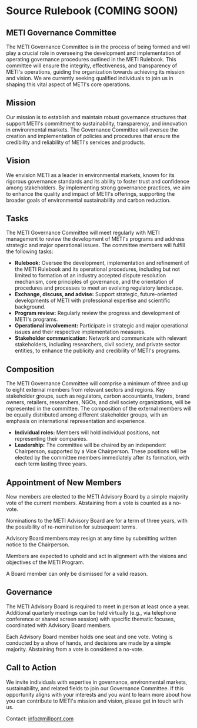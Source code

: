 # Source Rulebook (COMING SOON)

## METI Governance Committee

The METI Governance Committee is in the process of being formed and will play a crucial role in overseeing the development and implementation of operating governance procedures outlined in the METI Rulebook. This committee will ensure the integrity, effectiveness, and transparency of METI's operations, guiding the organization towards achieving its mission and vision. We are currently seeking qualified individuals to join us in shaping this vital aspect of METI's core operations.

## **Mission**

Our mission is to establish and maintain robust governance structures that support METI's commitment to sustainability, transparency, and innovation in environmental markets. The Governance Committee will oversee the creation and implementation of policies and procedures that ensure the credibility and reliability of METI's services and products.

## **Vision**

We envision METI as a leader in environmental markets, known for its rigorous governance standards and its ability to foster trust and confidence among stakeholders. By implementing strong governance practices, we aim to enhance the quality and impact of METI's offerings, supporting the broader goals of environmental sustainability and carbon reduction.

## **Tasks**

The METI Governance Committee will meet regularly with METI management to review the development of METI's programs and address strategic and major operational issues. The committee members will fulfill the following tasks:

* **Rulebook:** Oversee the development, implementation and refinement of the METI Rulebook and its operational procedures, including but not limited to formation of an industry accepted dispute resolution mechanism, core principles of governance, and the orientation of procedures and processes to meet an evolving regulatory landscape.&#x20;
* **Exchange, discuss, and advise:** Support strategic, future-oriented developments of METI with professional expertise and scientific background.
* **Program review:** Regularly review the progress and development of METI's programs.
* **Operational involvement:** Participate in strategic and major operational issues and their respective implementation measures.
* **Stakeholder communication:** Network and communicate with relevant stakeholders, including researchers, civil society, and private sector entities, to enhance the publicity and credibility of METI's programs.

## **Composition**

The METI Governance Committee will comprise a minimum of three and up to eight external members from relevant sectors and regions. Key stakeholder groups, such as regulators, carbon accountants, traders, brand owners, retailers, researchers, NGOs, and civil society organizations, will be represented in the committee. The composition of the external members will be equally distributed among different stakeholder groups, with an emphasis on international representation and experience.

* **Individual roles:** Members will hold individual positions, not representing their companies.
* **Leadership:** The committee will be chaired by an independent Chairperson, supported by a Vice Chairperson. These positions will be elected by the committee members immediately after its formation, with each term lasting three years.

## Appointment of New Members

New members are elected to the METI Advisory Board by a simple majority vote of the current members. Abstaining from a vote is counted as a no-vote.

Nominations to the METI Advisory Board are for a term of three years, with the possibility of re-nomination for subsequent terms.

Advisory Board members may resign at any time by submitting written notice to the Chairperson.

Members are expected to uphold and act in alignment with the visions and objectives of the METI Program.

A Board member can only be dismissed for a valid reason.

## Governance

The METI Advisory Board is required to meet in person at least once a year. Additional quarterly meetings can be held virtually (e.g., via telephone conference or shared screen session) with specific thematic focuses, coordinated with Advisory Board members.

Each Advisory Board member holds one seat and one vote. Voting is conducted by a show of hands, and decisions are made by a simple majority. Abstaining from a vote is considered a no-vote.

## **Call to Action**

We invite individuals with expertise in governance, environmental markets, sustainability, and related fields to join our Governance Committee. If this opportunity aligns with your interests and you want to learn more about how you can contribute to METI's mission and vision, please get in touch with us.

Contact: info@millpont.com&#x20;
